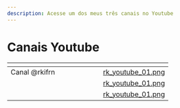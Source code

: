 ```yaml
---
description: Acesse um dos meus três canais no Youtube
---
```


# Canais Youtube



<table data-view="cards"><thead><tr><th></th><th></th><th></th><th data-type="content-ref"></th><th></th><th data-type="content-ref"></th><th></th><th data-hidden data-card-cover data-type="files"></th></tr></thead><tbody><tr><td>Canal @rkifrn</td><td></td><td></td><td></td><td></td><td></td><td></td><td><a href="../.gitbook/assets/rk_youtube_01.png">rk_youtube_01.png</a></td></tr><tr><td></td><td></td><td></td><td></td><td></td><td></td><td></td><td><a href="../.gitbook/assets/rk_youtube_01.png">rk_youtube_01.png</a></td></tr><tr><td></td><td></td><td></td><td></td><td></td><td></td><td></td><td><a href="../.gitbook/assets/rk_youtube_01.png">rk_youtube_01.png</a></td></tr></tbody></table>
